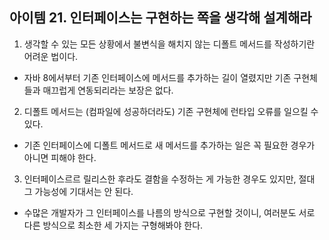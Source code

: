 ## 아이템 21. 인터페이스는 구현하는 쪽을 생각해 설계해라 

1. 생각할 수 있는 모든 상황에서 불변식을 해치지 않는 디폴트 메서드를 작성하기란 어려운 법이다.

- 자바 8에서부터 기존 인터페이스에 메서드를 추가하는 길이 열렸지만 기존 구현체들과 매끄럽게 연동되리라는 보장은 없다.



2. 디폴트 메서드는 (컴파일에 성공하더라도) 기존 구현체에 런타입 오류를 일으킬 수 있다.

- 기존 인터페이스에 디폴트 메서드로 새 메서드를 추가하는 일은 꼭 필요한 경우가 아니면 피해야 한다.



3. 인터페이스르르 릴리스한 후라도 결함을 수정하는 게 가능한 경우도 있지만, 절대 그 가능성에 기대서는 안 된다.

- 수많은 개발자가 그 인터페이스를 나름의 방식으로 구현할 것이니, 여러분도 서로 다른 방식으로 최소한 세 가지는 구형해봐야 한다.